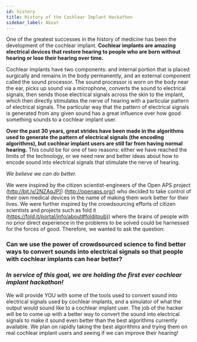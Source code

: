 ```yaml
---
id: history
title: History of the Cochlear Implant Hackathon
sidebar_label: About
---
```


One of the greatest successes in the history of medicine has been the development of the cochlear implant. **Cochlear implants are amazing electrical devices that restore hearing to people who are born without hearing or lose their hearing over time.**

Cochlear implants have two components: and internal portion that is placed surgically and remains in the body permanently, and an external component called the sound processor. The sound processor is worn on the body near the ear, picks up sound via a microphone, converts the sound to electrical signals, then sends those electrical signals across the skin to the implant, which then directly stimulates the nerve of hearing with a particular pattern of electrical signals. The particular way that the pattern of electrical signals is generated from any given sound has a great influence over how good something sounds to a cochlear implant user.

**Over the past 30 years, great strides have been made in the algorithms used to generate the pattern of electrical signals (the encoding algorithms), but cochlear implant users are still far from having normal hearing.** This could be for one of two reasons: either we have reached the limits of the technology, or we need new and better ideas about how to encode sound into electrical signals that stimulate the nerve of hearing.

_We believe we can do better._

We were inspired by the citizen scientist-engineers of the Open APS project ([http://bit.ly/2NZAqJP)](http://bit.ly/2NZAqJP)) (http://openaps.org/) who decided to take control of their own medical devices in the name of making them work better for their lives. We were further inspired by the crowdsourcing efforts of citizen scientists and projects such as fold it ([https://fold.it/portal/info/about#folditpub)](https://fold.it/portal/info/about#folditpub)) where the brains of people with no prior direct experience in the problems to be solved could be harnessed for the forces of good. Therefore, we wanted to ask the question:

### **Can we use the power of crowdsourced science to find better ways to convert sounds into electrical signals so that people with cochlear implants can hear better?**

### _In service of this goal, we are holding the first ever cochlear implant hackathon!_

We will provide YOU with some of the tools used to convert sound into electrical signals used by cochlear implants, and a simulator of what the output would sound like to a cochlear implant user. The job of the hacker will be to come up with a better way to convert the sound into electrical signals to make it sound even better than the best algorithms currently available. We plan on rapidly taking the best algorithms and trying them on real cochlear implant users and seeing if we can improve their hearing!
